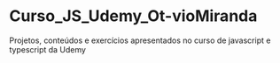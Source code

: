 # Curso_JS_Udemy_Ot-vioMiranda
Projetos, conteúdos e exercícios apresentados no curso de javascript e typescript da Udemy
